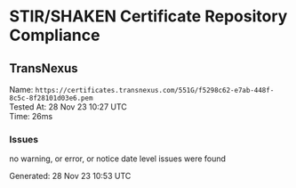 # STIR/SHAKEN Certificate Repository Compliance

## TransNexus

Name: `https://certificates.transnexus.com/551G/f5298c62-e7ab-448f-8c5c-8f28101d03e6.pem`\
Tested At: 28 Nov 23 10:27 UTC\
Time: 26ms

### Issues

no warning, or error, or notice date level issues were found

Generated: 28 Nov 23 10:53 UTC